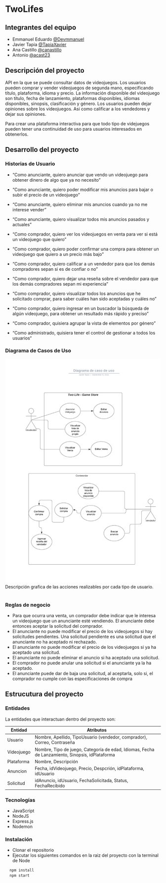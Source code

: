 # TwoLifes

## Integrantes del equipo

- Emmanuel Eduardo [@Devmmanuel](https://github.com/devmmanuel)
- Javier Tapia [@TapiaXavier](https://github.com/tapiaXavier)
- Ana Castillo [@canastillo](https://github.com/canastillo)
- Antonio [@acast23](https://github.com/acast23)

## Descripción del proyecto 

API en la que se puede consultar datos de videojuegos. 
Los usuarios pueden comprar y vender videojuegos de segunda mano, especificando título, plataforma, idioma y precio. 
La información disponible del videojuego son título, fecha de lanzamiento, plataformas disponibles, idiomas disponibles, sinopsis, clasificación y género. Los usuarios pueden dejar opiniones sobre los videojuegos. 
Asi como calificar a los vendedores y dejar sus opiniones.

Para crear una plataforma interactiva para que todo tipo de videjuegos pueden tener una continuidad de uso para usuarios interesados en obtenerlos.

## Desarrollo del proyecto 

### Historias de Usuario

- “Como anunciante, quiero anunciar que vendo un videojuego para obtener dinero de algo que ya no necesito”
- “Como anunciante, quiero poder modificar mis anuncios para bajar o subir el precio de un videojuego”
- “Como anunciante, quiero eliminar mis anuncios cuando ya no me interese vender”
- “Como anunciante, quiero visualizar todos mis anuncios pasados y actuales”

- “Como comprador, quiero ver los videojuegos en venta para ver si está un videojuego que quiero”
- “Como comprador, quiero poder confirmar una compra para obtener un videojuego que quiero a un precio más bajo”
- “Como comprador, quiero calificar a un vendedor para que los demás compradores sepan si es de confiar o no”
- “Como comprador, quiero dejar una reseña sobre el vendedor para que los demás compradores sepan mi experiencia”
- “Como comprador, quiero visualizar todos los anuncios que he solicitado comprar, para saber cuáles han sido aceptadas y cuáles no”
- “Como comprador, quiero ingresar en un buscador la búsqueda de algún videojuego, para obtener un resultado más rápido y preciso”
- “Como comprador, quisiera agrupar la vista de elementos por género”

- “Como administrado, quisiera tener el control de gestionar a todos los usuarios“

### Diagrama de Casos de Uso
![alt text](https://github.com/TapiaXavier/TwoLifes/blob/main/Documentacion/DiagramaCU.png)
<br>
Descripción grafica de las acciones realizables por cada tipo de usuario.
<br>
<br>
### Reglas de negocio 

- Para que ocurra una venta, un comprador debe indicar que le interesa un videojuego que un anunciante esté vendiendo. El anunciante debe entonces aceptar la solicitud del comprador.
- El anunciante no puede modificar el precio de los videojuegos si hay solicitudes pendientes.
Una solicitud pendiente es una solicitud que el anunciante no ha aceptado ni rechazado.
- El anunciante no puede modificar el precio de los videojuegos si ya ha aceptado una solicitud.
- El anunciante no puede eliminar el anuncio si ha aceptado una solicitud.
- El comprador no puede anular una solicitud si el anunciante ya la ha aceptado.
- El anunciante puede dar de baja una solicitud, al aceptarla, solo si, el comprador no cumple con las especificaciones de compra


## Estrucutura del proyecto 

### Entidades 
La entidades que interactuan dentro del proyecto son: 

| Entidad | Atributos|
| ------------- | ------------- |
| Usuario  | Nombre, Apellido, TipoUsuario (vendedor, comprador), Correo, Contraseña |
| Videojuego  | Nombre, Tipo de juego, Categoría de edad, Idiomas, Fecha de Lanzamiento, Sinopsis, idPlataforma |
| Plataforma | Nombre, Descripción|
| Anuncion |    Fecha, idVideojuego, Precio, Despcrión, idPlataforma, idUsuario |
| Solicitud  |  idAnuncio, idUsuario, FechaSolicitada, Status, FechaRecibido  |

### Tecnologías
 - JavaScript
 - NodeJS
 - Express.js
 - Nodemon

### Instalación

- Clonar el repositorio
- Ejecutar los siguientes comandos en la raiz del proyecto con la terminal de Node

```bash
  npm install
  npm start
```
